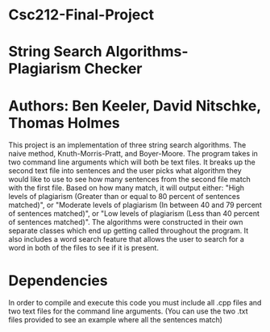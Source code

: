 # Csc212-Final-Project
# String Search Algorithms- Plagiarism Checker 
# Authors: Ben Keeler, David Nitschke, Thomas Holmes 
This project is an implementation of three string search algorithms. The naive method, Knuth-Morris-Pratt, and Boyer-Moore. The program takes in two command line arguments which will both be text files. It breaks up the second text file into sentences and the user picks what algorithm they would like to use to see how many sentences from the second file match with the first file. Based on how many match, it will output either: "High levels of plagiarism (Greater than or equal to 80 percent of sentences matched)", or "Moderate levels of plagiarism (In between 40 and 79 percent of sentences matched)", or "Low levels of plagiarism (Less than 40 percent of sentences matched)". The algorithms were constructed in their own separate classes which end up getting called throughout the program. It also includes a word search feature that allows the user to search for a word in both of the files to see if it is present. 
# Dependencies
In order to compile and execute this code you must include all .cpp files and two text files for the command line arguments. 
(You can use the two .txt files provided to see an example where all the sentences match)
